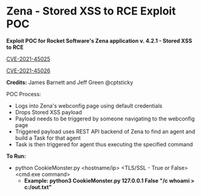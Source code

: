 # Zena - Stored XSS to RCE Exploit POC

**Exploit POC for Rocket Software's Zena application v. 4.2.1 - Stored XSS to RCE**

[CVE-2021-45025](https://cve.mitre.org/cgi-bin/cvename.cgi?name=CVE-2021-45025)

[CVE-2021-45026](https://cve.mitre.org/cgi-bin/cvename.cgi?name=CVE-2021-45026)

**Credits:** James Barnett and Jeff Green @cptsticky

POC Process:
- Logs into Zena's webconfig page using default credentials
- Drops Stored XSS payload
- Payload needs to be triggered by someone navigating to the webconfig page
- Triggered payload uses REST API backend of Zena to find an agent and build a Task for that agent
- Task is then triggered for agent thus executing the specified command

**To Run:**
- python CookieMonster.py <hostname/ip> <TLS/SSL - True or False> <cmd.exe command>
  - **Example: python3 CookieMonster.py 127.0.0.1 False "/c whoami > c:/out.txt"**

